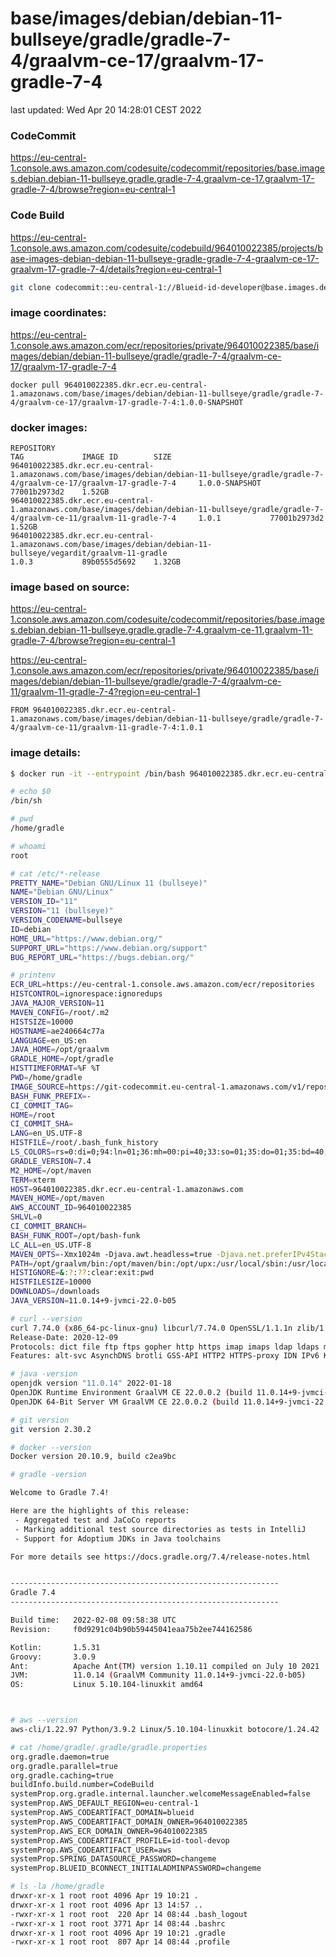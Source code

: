 # base/images/debian/debian-11-bullseye/gradle/gradle-7-4/graalvm-ce-17/graalvm-17-gradle-7-4
last updated: Wed Apr 20 14:28:01 CEST 2022  
  
### CodeCommit
https://eu-central-1.console.aws.amazon.com/codesuite/codecommit/repositories/base.images.debian.debian-11-bullseye.gradle.gradle-7-4.graalvm-ce-17.graalvm-17-gradle-7-4/browse?region=eu-central-1  
  
### Code Build
https://eu-central-1.console.aws.amazon.com/codesuite/codebuild/964010022385/projects/base-images-debian-debian-11-bullseye-gradle-gradle-7-4-graalvm-ce-17-graalvm-17-gradle-7-4/details?region=eu-central-1  
  
```bash
git clone codecommit::eu-central-1://Blueid-id-developer@base.images.debian.debian-11-bullseye.gradle.gradle-7-4.graalvm-ce-17.graalvm-17-gradle-7-4 base/images/debian/debian-11-bullseye/gradle/gradle-7-4/graalvm-ce-17/graalvm-17-gradle-7-4
```
  
### image coordinates:
https://eu-central-1.console.aws.amazon.com/ecr/repositories/private/964010022385/base/images/debian/debian-11-bullseye/gradle/gradle-7-4/graalvm-ce-17/graalvm-17-gradle-7-4

```  
docker pull 964010022385.dkr.ecr.eu-central-1.amazonaws.com/base/images/debian/debian-11-bullseye/gradle/gradle-7-4/graalvm-ce-17/graalvm-17-gradle-7-4:1.0.0-SNAPSHOT
```
### docker images:
```
REPOSITORY																																		TAG				IMAGE ID	    SIZE
964010022385.dkr.ecr.eu-central-1.amazonaws.com/base/images/debian/debian-11-bullseye/gradle/gradle-7-4/graalvm-ce-17/graalvm-17-gradle-7-4		1.0.0-SNAPSHOT			77001b2973d2	1.52GB
964010022385.dkr.ecr.eu-central-1.amazonaws.com/base/images/debian/debian-11-bullseye/gradle/gradle-7-4/graalvm-ce-11/graalvm-11-gradle-7-4		1.0.1			77001b2973d2	1.52GB
964010022385.dkr.ecr.eu-central-1.amazonaws.com/base/images/debian/debian-11-bullseye/vegardit/graalvm-11-gradle								1.0.3			89b0555d5692	1.32GB
```

### image based on source:
https://eu-central-1.console.aws.amazon.com/codesuite/codecommit/repositories/base.images.debian.debian-11-bullseye.gradle.gradle-7-4.graalvm-ce-11.graalvm-11-gradle-7-4/browse?region=eu-central-1
  
https://eu-central-1.console.aws.amazon.com/ecr/repositories/private/964010022385/base/images/debian/debian-11-bullseye/gradle/gradle-7-4/graalvm-ce-11/graalvm-11-gradle-7-4?region=eu-central-1  
```  
FROM 964010022385.dkr.ecr.eu-central-1.amazonaws.com/base/images/debian/debian-11-bullseye/gradle/gradle-7-4/graalvm-ce-11/graalvm-11-gradle-7-4:1.0.1
```

### image details:
```bash
$ docker run -it --entrypoint /bin/bash 964010022385.dkr.ecr.eu-central-1.amazonaws.com/base/images/debian/debian-11-bullseye/gradle/gradle-7-4/graalvm-ce-17/graalvm-17-gradle-7-4:1.0.0-SNAPSHOT

# echo $0
/bin/sh

# pwd
/home/gradle

# whoami
root

# cat /etc/*-release
PRETTY_NAME="Debian GNU/Linux 11 (bullseye)"
NAME="Debian GNU/Linux"
VERSION_ID="11"
VERSION="11 (bullseye)"
VERSION_CODENAME=bullseye
ID=debian
HOME_URL="https://www.debian.org/"
SUPPORT_URL="https://www.debian.org/support"
BUG_REPORT_URL="https://bugs.debian.org/"

# printenv
ECR_URL=https://eu-central-1.console.aws.amazon.com/ecr/repositories
HISTCONTROL=ignorespace:ignoredups
JAVA_MAJOR_VERSION=11
MAVEN_CONFIG=/root/.m2
HISTSIZE=10000
HOSTNAME=ae240664c77a
LANGUAGE=en_US:en
JAVA_HOME=/opt/graalvm
GRADLE_HOME=/opt/gradle
HISTTIMEFORMAT=%F %T
PWD=/home/gradle
IMAGE_SOURCE=https://git-codecommit.eu-central-1.amazonaws.com/v1/repos/base.images.debian.debian-11-bullseye.gradle.gradle-7-4.graalvm-ce-17.graalvm-17-gradle-7-4
BASH_FUNK_PREFIX=-
CI_COMMIT_TAG=
HOME=/root
CI_COMMIT_SHA=
LANG=en_US.UTF-8
HISTFILE=/root/.bash_funk_history
LS_COLORS=rs=0:di=0;94:ln=01;36:mh=00:pi=40;33:so=01;35:do=01;35:bd=40;33;01:cd=40;33;01:or=40;31;01:mi=00:su=37;41:sg=30;43:ca=30;41:tw=30;42:ow=34;42:st=37;44:ex=01;32:*.tar=01;31:*.tgz=01;31:*.arc=01;31:*.arj=01;31:*.taz=01;31:*.lha=01;31:*.lz4=01;31:*.lzh=01;31:*.lzma=01;31:*.tlz=01;31:*.txz=01;31:*.tzo=01;31:*.t7z=01;31:*.zip=01;31:*.z=01;31:*.dz=01;31:*.gz=01;31:*.lrz=01;31:*.lz=01;31:*.lzo=01;31:*.xz=01;31:*.zst=01;31:*.tzst=01;31:*.bz2=01;31:*.bz=01;31:*.tbz=01;31:*.tbz2=01;31:*.tz=01;31:*.deb=01;31:*.rpm=01;31:*.jar=01;31:*.war=01;31:*.ear=01;31:*.sar=01;31:*.rar=01;31:*.alz=01;31:*.ace=01;31:*.zoo=01;31:*.cpio=01;31:*.7z=01;31:*.rz=01;31:*.cab=01;31:*.wim=01;31:*.swm=01;31:*.dwm=01;31:*.esd=01;31:*.jpg=01;35:*.jpeg=01;35:*.mjpg=01;35:*.mjpeg=01;35:*.gif=01;35:*.bmp=01;35:*.pbm=01;35:*.pgm=01;35:*.ppm=01;35:*.tga=01;35:*.xbm=01;35:*.xpm=01;35:*.tif=01;35:*.tiff=01;35:*.png=01;35:*.svg=01;35:*.svgz=01;35:*.mng=01;35:*.pcx=01;35:*.mov=01;35:*.mpg=01;35:*.mpeg=01;35:*.m2v=01;35:*.mkv=01;35:*.webm=01;35:*.webp=01;35:*.ogm=01;35:*.mp4=01;35:*.m4v=01;35:*.mp4v=01;35:*.vob=01;35:*.qt=01;35:*.nuv=01;35:*.wmv=01;35:*.asf=01;35:*.rm=01;35:*.rmvb=01;35:*.flc=01;35:*.avi=01;35:*.fli=01;35:*.flv=01;35:*.gl=01;35:*.dl=01;35:*.xcf=01;35:*.xwd=01;35:*.yuv=01;35:*.cgm=01;35:*.emf=01;35:*.ogv=01;35:*.ogx=01;35:*.aac=00;36:*.au=00;36:*.flac=00;36:*.m4a=00;36:*.mid=00;36:*.midi=00;36:*.mka=00;36:*.mp3=00;36:*.mpc=00;36:*.ogg=00;36:*.ra=00;36:*.wav=00;36:*.oga=00;36:*.opus=00;36:*.spx=00;36:*.xspf=00;36:
GRADLE_VERSION=7.4
M2_HOME=/opt/maven
TERM=xterm
HOST=964010022385.dkr.ecr.eu-central-1.amazonaws.com
MAVEN_HOME=/opt/maven
AWS_ACCOUNT_ID=964010022385
SHLVL=0
CI_COMMIT_BRANCH=
BASH_FUNK_ROOT=/opt/bash-funk
LC_ALL=en_US.UTF-8
MAVEN_OPTS=-Xmx1024m -Djava.awt.headless=true -Djava.net.preferIPv4Stack=true -Dfile.encoding=UTF-8
PATH=/opt/graalvm/bin:/opt/maven/bin:/opt/upx:/usr/local/sbin:/usr/local/bin:/usr/sbin:/usr/bin:/sbin:/bin
HISTIGNORE=&:?:??:clear:exit:pwd
HISTFILESIZE=10000
DOWNLOADS=/downloads
JAVA_VERSION=11.0.14+9-jvmci-22.0-b05

# curl --version
curl 7.74.0 (x86_64-pc-linux-gnu) libcurl/7.74.0 OpenSSL/1.1.1n zlib/1.2.11 brotli/1.0.9 libidn2/2.3.0 libpsl/0.21.0 (+libidn2/2.3.0) libssh2/1.9.0 nghttp2/1.43.0 librtmp/2.3
Release-Date: 2020-12-09
Protocols: dict file ftp ftps gopher http https imap imaps ldap ldaps mqtt pop3 pop3s rtmp rtsp scp sftp smb smbs smtp smtps telnet tftp
Features: alt-svc AsynchDNS brotli GSS-API HTTP2 HTTPS-proxy IDN IPv6 Kerberos Largefile libz NTLM NTLM_WB PSL SPNEGO SSL TLS-SRP UnixSockets

# java -version
openjdk version "11.0.14" 2022-01-18
OpenJDK Runtime Environment GraalVM CE 22.0.0.2 (build 11.0.14+9-jvmci-22.0-b05)
OpenJDK 64-Bit Server VM GraalVM CE 22.0.0.2 (build 11.0.14+9-jvmci-22.0-b05, mixed mode, sharing)

# git version
git version 2.30.2

# docker --version
Docker version 20.10.9, build c2ea9bc

# gradle -version

Welcome to Gradle 7.4!

Here are the highlights of this release:
 - Aggregated test and JaCoCo reports
 - Marking additional test source directories as tests in IntelliJ
 - Support for Adoptium JDKs in Java toolchains

For more details see https://docs.gradle.org/7.4/release-notes.html


------------------------------------------------------------
Gradle 7.4
------------------------------------------------------------

Build time:   2022-02-08 09:58:38 UTC
Revision:     f0d9291c04b90b59445041eaa75b2ee744162586

Kotlin:       1.5.31
Groovy:       3.0.9
Ant:          Apache Ant(TM) version 1.10.11 compiled on July 10 2021
JVM:          11.0.14 (GraalVM Community 11.0.14+9-jvmci-22.0-b05)
OS:           Linux 5.10.104-linuxkit amd64



# aws --version
aws-cli/1.22.97 Python/3.9.2 Linux/5.10.104-linuxkit botocore/1.24.42

# cat /home/gradle/.gradle/gradle.properties
org.gradle.daemon=true
org.gradle.parallel=true
org.gradle.caching=true
buildInfo.build.number=CodeBuild
systemProp.org.gradle.internal.launcher.welcomeMessageEnabled=false
systemProp.AWS_DEFAULT_REGION=eu-central-1
systemProp.AWS_CODEARTIFACT_DOMAIN=blueid
systemProp.AWS_CODEARTIFACT_DOMAIN_OWNER=964010022385
systemProp.AWS_ECR_DOMAIN_OWNER=964010022385
systemProp.AWS_CODEARTIFACT_PROFILE=id-tool-devop
systemProp.AWS_CODEARTIFACT_USER=aws
systemProp.SPRING_DATASOURCE_PASSWORD=changeme
systemProp.BLUEID_BCONNECT_INITIALADMINPASSWORD=changeme

# ls -la /home/gradle
drwxr-xr-x 1 root root 4096 Apr 19 10:21 .
drwxr-xr-x 1 root root 4096 Apr 13 14:57 ..
-rwxr-xr-x 1 root root  220 Apr 14 08:44 .bash_logout
-rwxr-xr-x 1 root root 3771 Apr 14 08:44 .bashrc
drwxr-xr-x 1 root root 4096 Apr 19 10:21 .gradle
-rwxr-xr-x 1 root root  807 Apr 14 08:44 .profile
```

